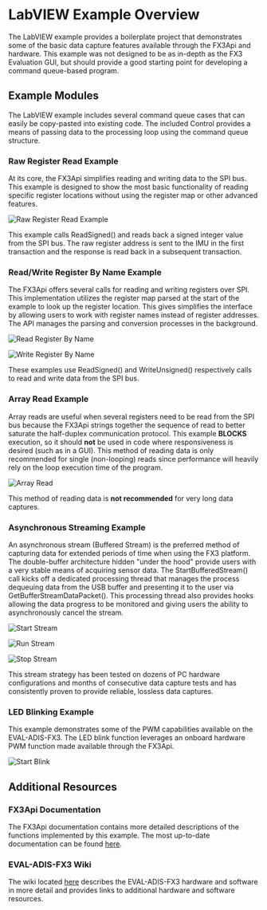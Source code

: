 # LabVIEW Example Overview

The LabVIEW example provides a boilerplate project that demonstrates some of the basic data capture features available through the FX3Api and hardware. This example was not designed to be as in-depth as the FX3 Evaluation GUI, but should provide a good starting point for developing a command queue-based program. 

## Example Modules

The LabVIEW example includes several command queue cases that can easily be copy-pasted into existing code. The included Control provides a means of passing data to the processing loop using the command queue structure. 

### Raw Register Read Example

At its core, the FX3Api simplifies reading and writing data to the SPI bus. This example is designed to show the most basic functionality of reading specific register locations without using the register map or other advanced features. 

![Raw Register Read Example](img/addr_rw.JPG)

This example calls ReadSigned() and reads back a signed integer value from the SPI bus. The raw register address is sent to the IMU in the first transaction and the response is read back in a subsequent transaction. 

### Read/Write Register By Name Example

The FX3Api offers several calls for reading and writing registers over SPI. This implementation utilizes the register map parsed at the start of the example to look up the register location. This gives simplifies the interface by allowing users to work with register names instead of register addresses. The API manages the parsing and conversion processes in the background.

![Read Register By Name](img/read_by_name.JPG)

![Write Register By Name](img/write_by_name.JPG)

These examples use ReadSigned() and WriteUnsigned() respectively calls to read and write data from the SPI bus. 

### Array Read Example

Array reads are useful when several registers need to be read from the SPI bus because the FX3Api strings together the sequence of read to better saturate the half-duplex communication protocol. This example **BLOCKS** execution, so it should **not** be used in code where responsiveness is desired (such as in a GUI). This method of reading data is only recommended for single (non-looping) reads since performance will heavily rely on the loop execution time of the program.

![Array Read](img/array_read.JPG)

This method of reading data is **not recommended** for very long data captures. 

### Asynchronous Streaming Example

An asynchronous stream (Buffered Stream) is the preferred method of capturing data for extended periods of time when using the FX3 platform. The double-buffer architecture hidden "under the hood" provide users with a very stable means of acquiring sensor data. The StartBufferedStream() call kicks off a dedicated processing thread that manages the process dequeuing data from the USB buffer and presenting it to the user via GetBufferStreamDataPacket(). This processing thread also provides hooks allowing the data progress to be monitored and giving users the ability to asynchronously cancel the stream. 

![Start Stream](img/start_stream.JPG)

![Run Stream](img/run_stream.JPG)

![Stop Stream](img/stop_stream.JPG)

This stream strategy has been tested on dozens of PC hardware configurations and months of consecutive data capture tests and has consistently proven to provide reliable, lossless data captures. 

###  LED Blinking Example

This example demonstrates some of the PWM capabilities available on the EVAL-ADIS-FX3. The LED blink function leverages an onboard hardware PWM function made available through the FX3Api. 

![Start Blink](img/start_blink.JPG)

## Additional Resources

### FX3Api Documentation

The FX3Api documentation contains more detailed descriptions of the functions implemented by this example. The most up-to-date documentation can be found [here](https://analogdevicesinc.github.io/iSensor-FX3-API/).

### EVAL-ADIS-FX3 Wiki

The wiki located [here](https://wiki.analog.com/resources/eval/user-guides/inertial-mems/evaluation-systems/eval-adis-fx3) describes the EVAL-ADIS-FX3 hardware and software in more detail and provides links to additional hardware and software resources.